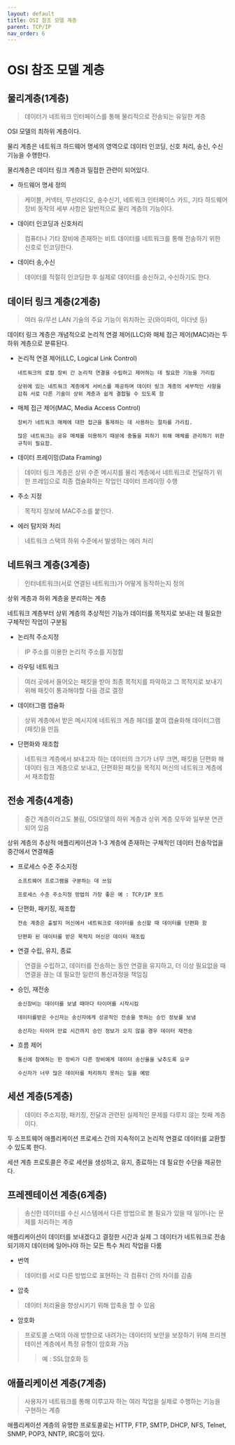 ```yaml
---
layout: default
title: OSI 참조 모델 계층
parent: TCP/IP
nav_order: 6
---
```


# OSI 참조 모델 계층

## 물리계층(1계층)
>데이터가 네트워크 인터페이스를 통해 물리적으로 전송되는 유일한 계층

OSI 모델의 최하위 계층이다.

물리 계층은 네트워크 하드웨어 명세의 영역으로 데이터 인코딩, 신호 처리, 송신, 수신 기능을 수행한다.

물리계층은 데이터 링크 계층과 밀접한 관련이 되어있다.

* 하드웨어 명세 정의
>케이블, 커넥터, 무선라디오, 송수신기, 네트워크 인터페이스 카드, 기타 하드웨어 장비 동작의 세부 사항은 일반적으로 물리 계층의 기능이다.

* 데이터 인코딩과 신호처리
>컴퓨터나 기타 장비에 존재하는 비트 데이터를 네트워크를 통해 전송하기 위한 신호로 인코딩한다.

* 데이터 송,수신
>데이터를 적절히 인코딩한 후 실제로 데이터를 송신하고, 수신하기도 한다.

## 데이터 링크 계층(2계층)
>여러 유/무선 LAN 기술의 주요 기능이 위치하는 곳(와이파이, 이더넷 등)

데이터 링크 계층은 개념적으로 논리적 연결 제어(LLC)와 매체 접근 제어(MAC)라는 두 하위 계층으로 분류된다.

* 논리적 연결 제어(LLC, Logical Link Control)

    ```
    네트워크의 로컬 장비 간 논리적 연결을 수립하고 제어하는 데 필요한 기능을 가리킴

    상위에 있는 네트워크 계층에게 서비스를 제공하며 데이터 링크 계층의 세부적인 사항을 감춰 서로 다른 기술이 상위 계층과 쉽게 결합될 수 있도록 함
    ```

* 매체 접근 제어(MAC, Media Access Control)

    ```
    장비가 네트워크 매체에 대한 접근을 통제하는 데 사용하는 절차를 가리킴.
    
    많은 네트워크는 공유 매체를 이용하기 때문에 충돌을 피하기 위해 매체를 관리하기 위한 규칙이 필요함.
    ```

* 데이터 프레이밍(Data Framing)
>데이터 링크 계층은 상위 수준 메시지를 물리 계층에서 네트워크로 전달하기 위한 프레임으로 최종 캡슐화하는 작업인 데이터 프레이밍 수행

* 주소 지정
> 목적지 정보에 MAC주소를 붙인다.

* 에러 탐지와 처리
> 네트워크 스택의 하위 수준에서 발생하는 에러 처리

## 네트워크 계층(3계층)
>인터네트워크(서로 연결된 네트워크)가 어떻게 동작하는지 정의

상위 계층과 하위 계층을 분리하는 계층

네트워크 계층부터 상위 계층의 추상적인 기능가 데이터를 목적지로 보내는 데 필요한 구체적인 작업이 구분됨

* 논리적 주소지정
>IP 주소를 이용한 논리적 주소를 지정함

* 라우팅 네트워크
>여러 곳에서 들어오는 패킷을 받아 최종 목적지를 파악하고 그 목적지로 보내기 위해 패킷이 통과해야할 다음 경로 결정

* 데이터그램 캡슐화
>상위 계층에서 받은 메시지에 네트워크 계층 헤더를 붙여 캡슐화해 데이터그램(패킷)을 만듬

* 단편화와 재조합
>네트워크 계층에서 보내고자 하는 데이터의 크기가 너무 크면, 패킷을 단편화 해 데이터 링크 계층으로 보내고, 단편화된 패킷을 목적지 머신의 네트워크 계층에서 재조합함

## 전송 계층(4계층)
>중간 계층이라고도 불림, OSI모델의 하위 계층과 상위 계층 모두와 일부분 연관되어 있음

상위 계층의 추상적 애플리케이션과 1-3 계층에 존재하는 구체적인 데이터 전송작업을 중간에서 연결해줌

* 프로세스 수준 주소지정
    ```
    소프트웨어 프로그램을 구분하는 데 쓰임

    프로세스 수준 주소지정 방법의 가장 좋은 예 : TCP/IP 포트
    ```

* 단편화, 패키징, 재조합
    ```
    전송 계층은 출발지 머신에서 네트워크로 데이터를 송신할 때 데이터를 단편화 함

    단편화 된 데이터를 받은 목적지 머신은 데이터 재조립
    ```

* 연결 수립, 유지, 종료
> 연결을 수립하고, 데이터를 전송하는 동안 연결을 유지하고, 더 이상 필요없을 때 연결을 끊는 데 필요한 일련의 통신과정을 책임짐

* 승인, 재전송 
    ```
    송신장비는 데이터를 보낼 때마다 타이머를 시작시킴
    
    데이터를받은 수신자는 송신자에게 성공적인 전송을 뜻하는 승인 정보를 보냄

    송신자는 타이머 만료 시간까지 승인 정보가 오지 않을 경우 데이터 재전송
    ```

* 흐름 제어
    ```
    통신에 참여하는 한 장비가 다른 장비에게 데이터 송신율을 낮추도록 요구

    수신자가 너무 많은 데이터를 처리하지 못하는 일을 예방
    ```

## 세션 계층(5계층)
>데이터 주소지정, 패키징, 전달과 관련된 실제적인 문제를 다루지 않는 첫째 계층이다.

두 소프트웨어 애플리케이션 프로세스 간의 지속적이고 논리적 연결로 데이터를 교환할 수 있도록 한다.

세션 계층 프로토콜은 주로 세션을 생성하고, 유지, 종료하는 데 필요한 수단을 제공한다.

## 프레젠테이션 계층(6계층)
>송신한 데이터를 수신 시스템에서 다른 방법으로 볼 필요가 있을 때 일어나는 문제를 처리하는 계층

애플리케이션이 데이터를 보내겠다고 결정한 시간과 실제 그 데이터가 네트워크로 전송되기까지 데이터에 일어나야 하는 모든 특수 처리 작업을 다룸

* 번역
>데이터를 서로 다른 방법으로 표현하는 각 컴퓨터 간의 차이를 감춤

* 압축
>데이터 처리율을 향상시키기 위해 압축을 할 수 있음

* 암호화
>프로토콜 스택의 아래 방향으로 내려가는 데이터의 보안을 보장하기 위해 프리젠테이션 계층에서 특정 유형이 암호화 가능
>> 예 : SSL암호화 등

## 애플리케이션 계층(7계층)
>사용자가 네트워크를 통해 이루고자 하는 여러 작업을 실제로 수행하는 기능을 구현하는 계층

애플리케이션 계층의 유명한 프로토콜로는 HTTP, FTP, SMTP, DHCP, NFS, Telnet, SNMP, POP3, NNTP, IRC등이 있다.